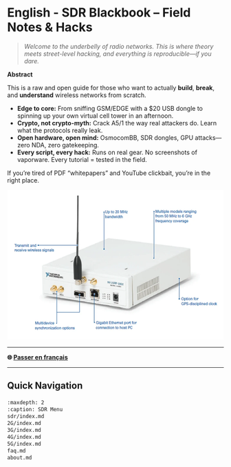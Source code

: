 # English - SDR Blackbook – Field Notes & Hacks

> _Welcome to the underbelly of radio networks.
> This is where theory meets street-level hacking, and everything is reproducible—if you dare._

**Abstract**

This is a raw and open guide for those who want to actually **build**, **break**, and **understand** wireless networks from scratch.

- **Edge to core:** From sniffing GSM/EDGE with a $20 USB dongle to spinning up your own virtual cell tower in an afternoon.
- **Crypto, not crypto-myth:** Crack A5/1 the way real attackers do. Learn what the protocols really leak.
- **Open hardware, open mind:** OsmocomBB, SDR dongles, GPU attacks—zero NDA, zero gatekeeping.
- **Every script, every hack:** Runs on real gear. No screenshots of vaporware. Every tutorial = tested in the field.

If you’re tired of PDF “whitepapers” and YouTube clickbait, you’re in the right place.

![sdr](usrp.png)

---

**🌐 [Passer en français](../fr/index-fr.md)**

---

## Quick Navigation

```{toctree}
:maxdepth: 2
:caption: SDR Menu
sdr/index.md
2G/index.md
3G/index.md
4G/index.md
5G/index.md
faq.md
about.md
